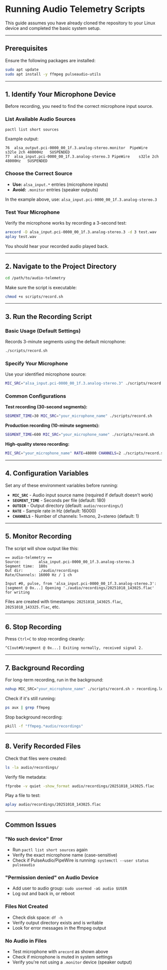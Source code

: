 # Running Audio Telemetry Scripts

This guide assumes you have already cloned the repository to your Linux device and completed the basic system setup.

---

## Prerequisites

Ensure the following packages are installed:

```bash
sudo apt update
sudo apt install -y ffmpeg pulseaudio-utils
```

---

## 1. Identify Your Microphone Device

Before recording, you need to find the correct microphone input source.

### List Available Audio Sources

```bash
pactl list short sources
```

Example output:
```
76	alsa_output.pci-0000_00_1f.3.analog-stereo.monitor	PipeWire	s32le 2ch 48000Hz	SUSPENDED
77	alsa_input.pci-0000_00_1f.3.analog-stereo.3	PipeWire	s32le 2ch 48000Hz	SUSPENDED
```

### Choose the Correct Source

- **Use:** `alsa_input.*` entries (microphone inputs)
- **Avoid:** `.monitor` entries (speaker outputs)

In the example above, use: `alsa_input.pci-0000_00_1f.3.analog-stereo.3`

### Test Your Microphone

Verify the microphone works by recording a 3-second test:

```bash
arecord -D alsa_input.pci-0000_00_1f.3.analog-stereo.3 -d 3 test.wav
aplay test.wav
```

You should hear your recorded audio played back.

---

## 2. Navigate to the Project Directory

```bash
cd /path/to/audio-telemetry
```

Make sure the script is executable:

```bash
chmod +x scripts/record.sh
```

---

## 3. Run the Recording Script

### Basic Usage (Default Settings)

Records 3-minute segments using the default microphone:

```bash
./scripts/record.sh
```

### Specify Your Microphone

Use your identified microphone source:

```bash
MIC_SRC="alsa_input.pci-0000_00_1f.3.analog-stereo.3" ./scripts/record.sh
```

### Common Configurations

**Test recording (30-second segments):**
```bash
SEGMENT_TIME=30 MIC_SRC="your_microphone_name" ./scripts/record.sh
```

**Production recording (10-minute segments):**
```bash
SEGMENT_TIME=600 MIC_SRC="your_microphone_name" ./scripts/record.sh
```

**High-quality stereo recording:**
```bash
MIC_SRC="your_microphone_name" RATE=48000 CHANNELS=2 ./scripts/record.sh
```

---

## 4. Configuration Variables

Set any of these environment variables before running:

- **`MIC_SRC`** - Audio input source name (required if default doesn't work)
- **`SEGMENT_TIME`** - Seconds per file (default: 180)
- **`OUTDIR`** - Output directory (default: `audio/recordings/`)
- **`RATE`** - Sample rate in Hz (default: 16000)
- **`CHANNELS`** - Number of channels: 1=mono, 2=stereo (default: 1)

---

## 5. Monitor Recording

The script will show output like this:

```
== audio-telemetry ==
Source:        alsa_input.pci-0000_00_1f.3.analog-stereo.3
Segment time:  180s
Out dir:       ./audio/recordings
Rate/Channels: 16000 Hz / 1 ch

Input #0, pulse, from 'alsa_input.pci-0000_00_1f.3.analog-stereo.3':
[segment @ 0x...] Opening './audio/recordings/20251018_143025.flac' for writing
```

Files are created with timestamps: `20251018_143025.flac`, `20251018_143325.flac`, etc.

---

## 6. Stop Recording

Press `Ctrl+C` to stop recording cleanly:

```
^C[out#0/segment @ 0x...] Exiting normally, received signal 2.
```

---

## 7. Background Recording

For long-term recording, run in the background:

```bash
nohup MIC_SRC="your_microphone_name" ./scripts/record.sh > recording.log 2>&1 &
```

Check if it's still running:
```bash
ps aux | grep ffmpeg
```

Stop background recording:
```bash
pkill -f "ffmpeg.*audio/recordings"
```

---

## 8. Verify Recorded Files

Check that files were created:

```bash
ls -la audio/recordings/
```

Verify file metadata:

```bash
ffprobe -v quiet -show_format audio/recordings/20251018_143025.flac
```

Play a file to test:

```bash
aplay audio/recordings/20251018_143025.flac
```

---

## Common Issues

### "No such device" Error
- Run `pactl list short sources` again
- Verify the exact microphone name (case-sensitive)
- Check if PulseAudio/PipeWire is running: `systemctl --user status pulseaudio`

### "Permission denied" on Audio Device
- Add user to audio group: `sudo usermod -aG audio $USER`
- Log out and back in, or reboot

### Files Not Created
- Check disk space: `df -h`
- Verify output directory exists and is writable
- Look for error messages in the ffmpeg output

### No Audio in Files
- Test microphone with `arecord` as shown above
- Check if microphone is muted in system settings
- Verify you're not using a `.monitor` device (speaker output)
